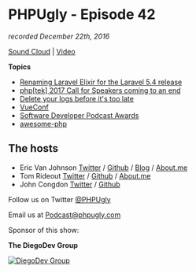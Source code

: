 # PHPUgly - Episode 42
*recorded December 22th, 2016*

[Sound Cloud](https://soundcloud.com/phpugly/episode41) | 
[Video](https://youtu.be/nX2uruRGDxE)

**Topics**
* [Renaming Laravel Elixir for the Laravel 5.4 release](https://twitter.com/taylorotwell/status/811201440702205952)
* [php[tek] 2017 Call for Speakers coming to an end](https://tek.phparch.com/call-for-speakers/)
* [Delete your logs before it's too late](http://boingboing.net/2016/12/19/effs-full-page-wired-ad-dea.html)
* [VueConf](https://conf.vuejs.org/)
* [Software Developer Podcast Awards](https://simpleprogrammer.com/podcast-awards/#votingform)
* [awesome-php](https://github.com/ziadoz/awesome-php)

## The hosts
* Eric Van Johnson [Twitter](https://twitter.com/shocm) / [Github](https://github.com/ericvanjohnson/) / [Blog](https://www.shocm.com) / [About.me](https://about.me/shocm) 
* Tom Rideout [Twitter](https://twitter.com/realrideout) / [Github](https://github.com/trideout/) / [About.me](https://about.me/thomasrideout)
* John Congdon [Twitter](https://twitter.com/johncongdon) / [Github](https://github.com/johncongdon) 

Follow us on Twitter [@PHPUgly](https://twitter.com/phpugly) 

Email us at [Podcast@phpugly.com](mailto:Podcast@phpugly.com)

Sponsor of this show:

**The DiegoDev Group**

[![DiegoDev Group](https://www.diegodev.com/img/diegodevgroup.png "Logo DiegoDev Group")](https://www.diegodev.com)

